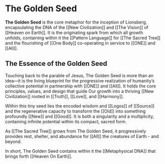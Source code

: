 # The Golden Seed

**The Golden Seed** is the core metaphor for the inception of Lionsberg, encapsulating the DNA of the [[New Civilization]] and [[The Vision]] of [[Heaven on Earth]]. It is the originating spark from which all growth unfolds, containing within it the [[Pattern Language]] for [[The Sacred Tree]] and the flourishing of [[One Body]] co-operating in service to [[ONE]] and [[All]].

## **The Essence of the Golden Seed**

Touching back to the parable of Jesus, 
The Golden Seed is more than an idea—it is the living blueprint for the progressive realization of humanity’s collective potential in partnership with [[ONE]] and [[All]]. It holds the core principles, values, and design that guide Our growth into a thriving [[New Civilization]] rooted in [[Truth]], [[Love]], and [[Harmony]].

Within this tiny seed lies the encoded wisdom and [[Logos]] of [[Source]] and the regenerative capacity to transform the [[Old]] into something profoundly [[New]] and [[Good]]. It is both a singularity and a multiplicity, containing infinite potential within its compact, sacred form.

As [[The Sacred Tree]] grows from The Golden Seed, it progressively provides rest, shelter, and abundance for [[All]] the creatures of Earth - and beyond. 

In short, The Golden Seed contains within it the [[Metaphysical DNA]] that brings forth [[Heaven On Earth]]. 